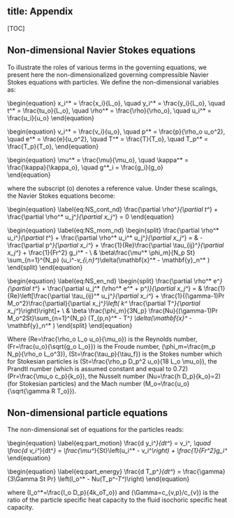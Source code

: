 title: Appendix
---

[TOC]

## Non-dimensional Navier Stokes equations

To illustrate the roles of various terms in the governing equations, we present here the non-dimensionalized governing compressible Navier Stokes equations with particles. We define the non-dimensional variables as:

\begin{equation}
x_i^* = \frac{x_i}{L_o}, \quad y_i^* = \frac{y_i}{L_o}, \quad t^* = \frac{tu_o}{L_o}, \quad \rho^* = \frac{\rho}{\rho_o}, \quad u_i^* = \frac{u_i}{u_o}
\end{equation}

\begin{equation}
v_i^* = \frac{v_i}{u_o}, \quad p^* = \frac{p}{\rho_o u_o^2}, \quad e^* = \frac{e}{u_o^2}, \quad T^* = \frac{T}{T_o}, \quad T_p^* = \frac{T_p}{T_o}, 
\end{equation}

\begin{equation}
\mu^* = \frac{\mu}{\mu_o}, \quad \kappa^* = \frac{\kappa}{\kappa_o}, \quad g^*_i = \frac{g_i}{g_o}	
\end{equation}

where the subscript \(o\) denotes a reference value. Under these scalings, the Navier Stokes equations become:

\begin{equation}
\label{eq:NS_cont_nd}
\frac{\partial \rho^*}{\partial t^*} + \frac{\partial \rho^* u_j^*}{\partial x_j^*} = 0	
\end{equation}

\begin{equation}
\label{eq:NS_mom_nd}
\begin{split}
\frac{\partial \rho^* u_i^*}{\partial t^*} + \frac{\partial \rho^* u_i^* u_j^*}{\partial x_j^*} = & - \frac{\partial p^*}{\partial x_i^*} + \frac{1}{Re}\frac{\partial \tau_{ij}^*}{\partial x_j^*} + \frac{1}{Fr^2} g_i^* - \\
& \beta\frac{\mu^* \phi_m}{N_p St}  \sum_{n=1}^{N_p} (u_i^*-v_{i,n}^*)\delta(\mathbf{x}^* - \mathbf{y}_n^* )	
\end{split}
\end{equation}

\begin{equation}
\label{eq:NS_en_nd}
\begin{split}
\frac{\partial \rho^* e^*}{\partial t^*} + \frac{\partial u_j^* (\rho^* e^* + p^*)}{\partial x_j^*} = & \frac{1}{Re}\left[\frac{\partial \tau_{ij}^* u_j^*}{\partial x_i^*} + \frac{1}{(\gamma-1)Pr M_o^2}\frac{\partial}{\partial x_j^*}\left( k^* \frac{\partial T^*}{\partial x_j^*}\right)\right]+ \\
& \beta \frac{\phi_m}{3N_p} \frac{Nu}{(\gamma-1)Pr M_o^2St}\sum_{n=1}^{N_p} (T_{p,n}^* - T^*) \delta(\mathbf{x}^* - \mathbf{y}_n^* )
\end{split}
\end{equation}

Where \(Re=\frac{\rho_o L_o u_o}{\mu_o}\) is the Reynolds number, \(Fr=\frac{u_o}{\sqrt{g_o L_o}}\) is the Froude number, \(\phi_m=\frac{m_p N_p}{\rho_o L_o^3}\), \(St=\frac{\tau_p}{\tau_f}\) is the Stokes number which for Stokesian particles is \(St=\frac{\rho_p D_p^2 u_o}{18 L_o \mu_o}\), the Prandtl number (which is assumed constant and equal to 0.72) \(Pr=\frac{\mu_o c_p}{k_o}\), the Nusselt number \(Nu=\frac{h D_p}{k_o}=2\) (for Stokesian particles) and  the Mach number \(M_o=\frac{u_o}{\sqrt{\gamma R T_o}}\).


## Non-dimensional particle equations

The non-dimensional set of equations for the particles reads:

\begin{equation}
\label{eq:part_motion}
\frac{d y_i^*}{dt^*} = v_i^*, \quad \frac{d v_i^*}{dt^*} = \frac{\mu^*}{St}\left(u_i^* - v_i^*\right) + \frac{1}{Fr^2}g_i^*
\end{equation}

\begin{equation}
\label{eq:part_energy}
\frac{d T_p^*}{dt^*} = \frac{\gamma}{3\Gamma St Pr} \left(I_o^* - Nu(T_p^*-T^*)\right)
\end{equation}

where \(I_o^*=\frac{I_o D_p}{4k_oT_o}) and \(\Gamma=c_{v,p}/c_{v}\) is the ratio of the particle specific heat capacity to the fluid isochoric specific heat capacity.
